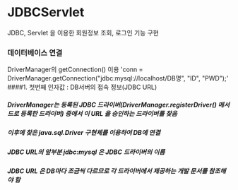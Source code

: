 # JDBCServlet
JDBC, Servlet 을 이용한 회원정보 조회, 로그인 기능 구현 

### 데이터베이스 연결
DriverManager의 getConnection() 이용 
'conn = DriverManager.getConnection("jdbc:mysql://localhost/DB명", "ID", "PWD");'
####1. 첫번째 인자값 : DB서버의 접속 정보(JDBC URL)
#####  DriverManager는 등록된 JDBC 드라이버(DriverManager.registerDriver() 메서드로 등록한 드라이버) 중에서 이 URL 을 승인하는 드라이버를 찾음
#####  이후에 찾은 java.sql.Driver 구현체를 이용하여 DB에 연결
#####  JDBC URL의 앞부분 jdbc:mysql 은 JDBC 드라이버의 이름
#####  JDBC URL 은 DB마다 조금씩 다르므로 각 드라이버에서 제공하는 개발 문서를 참조해야 함
